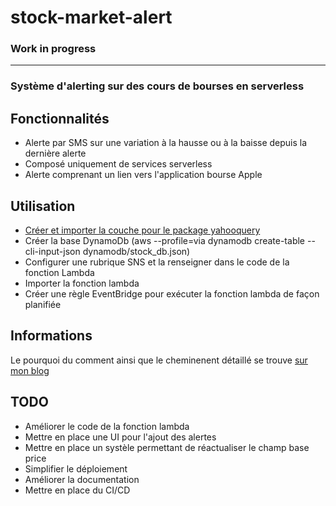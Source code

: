 # stock-market-alert

### Work in progress

---

### Système d'alerting sur des cours de bourses en serverless

## Fonctionnalités 
  * Alerte par SMS sur une variation à la hausse ou à la baisse depuis la dernière alerte
  * Composé uniquement de services serverless
  * Alerte comprenant un lien vers l'application bourse Apple

## Utilisation
* [Créer et importer la couche pour le package yahooquery](https://tristanlanoy.com/post/aws-lambda-py-packages/)
* Créer la base DynamoDb (aws --profile=via dynamodb create-table --cli-input-json dynamodb/stock_db.json)
* Configurer une rubrique SNS et la renseigner dans le code de la fonction Lambda
* Importer la fonction lambda
* Créer une règle EventBridge pour exécuter la fonction lambda de façon planifiée

## Informations
Le pourquoi du comment ainsi que le cheminenent détaillé se trouve [sur mon blog](https://tristanlanoy.com/post/stock-alert/)

## TODO
* Améliorer le code de la fonction lambda
* Mettre en place une UI pour l'ajout des alertes
* Mettre en place un systèle permettant de réactualiser le champ base price
* Simplifier le déploiement
* Améliorer la documentation
* Mettre en place du CI/CD